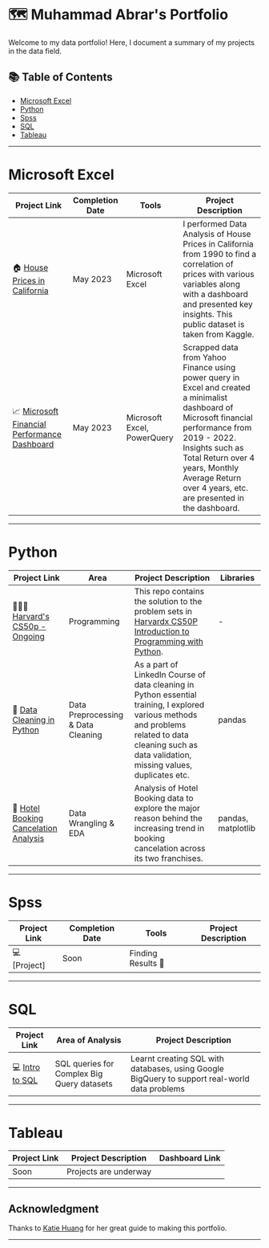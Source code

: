 # 🗺 Muhammad Abrar's Portfolio

Welcome to my data portfolio! Here, I document a summary of my projects in the data field. 

## 📚 Table of Contents
- [Microsoft Excel](#microsoft-excel)
- [Python](#python)
- [Spss](#spss)
- [SQL](#sql)
- [Tableau](#tableau)
  
***
# Microsoft Excel
| Project Link | Completion Date | Tools | Project Description | 
|---|---|---|---|
| 🏠 [House Prices in California](https://github.com/Mabrar92/Data-Analysis-Projects-Portfolio) | May 2023 | Microsoft Excel | I performed Data Analysis of House Prices in California from 1990 to find a correlation of prices with various variables along with a dashboard and presented key insights. This public dataset is taken from Kaggle.|
| 📈 [Microsoft Financial Performance Dashboard](https://github.com/Mabrar92/Data-Analysis-Projects-Portfolio) | May 2023 | Microsoft Excel, PowerQuery| Scrapped data from Yahoo Finance using power query in Excel and created a minimalist dashboard of Microsoft financial performance from 2019 - 2022. Insights such as Total Return over 4 years, Monthly Average Return over 4 years, etc. are presented in the dashboard.|

***

# Python

| Project Link | Area | Project Description | Libraries |    
|---|---|---|---|
| 👩🏻‍💻 [Harvard's CS50p - Ongoing](https://github.com/Mabrar92/Python-CS50-Solutions) | Programming | This repo contains the solution to the problem sets in [Harvardx CS50P Introduction to Programming with Python](https://www.edx.org/course/cs50s-introduction-to-programming-with-python). | - | 
| 🧹 [Data Cleaning in Python](https://github.com/Mabrar92/data-cleaning-in-python-essential-training-3086536) | Data Preprocessing & Data Cleaning | As a part of LinkedIn Course of data cleaning in Python essential training, I explored various methods and problems related to data cleaning such as data validation, missing values, duplicates etc. | pandas |   
| 🏨 [Hotel Booking Cancelation Analysis ](https://github.com/Mabrar92/Data-Analysis-Projects-Portfolio/blob/main/Hotel%20Cancellation%20-%20Data%20Analysis%20-%20End%20to%20End%20Project.ipynb) | Data Wrangling & EDA | Analysis of Hotel Booking data to explore the major reason behind the increasing trend in booking cancelation across its two franchises. | pandas, matplotlib |   


***

# Spss
| Project Link | Completion Date | Tools | Project Description | 
|---|---|---|---|
| 💻 [Project] | Soon | Finding Results 🔎 |


***

# SQL

| Project Link | Area of Analysis | Project Description | 
|---|---|---|
| 💻 [Intro to SQL](https://www.kaggle.com/learn/intro-to-sql) | SQL queries for Complex Big Query datasets | Learnt creating SQL with databases, using Google BigQuery to support real-world data problems |

***

# Tableau

| Project Link | Project Description | Dashboard Link |
|---|---|---|
| Soon | Projects are underway |  |

***
## Acknowledgment
Thanks to [Katie Huang](https://github.com/katiehuangx) for her great guide to making this portfolio.
***
